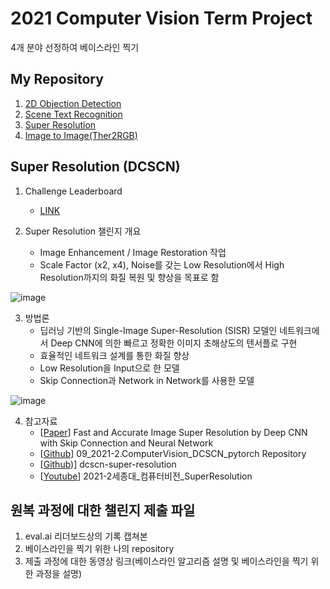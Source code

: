 
# 2021 Computer Vision Term Project
4개 분야 선정하여 베이스라인 찍기
## My Repository
1. [2D Objection Detection](https://github.com/JYEDU/CV_YOLOv5)
2. [Scene Text Recognition](https://github.com/JYEDU/CV_Scene_Text_Recognition)
3. [Super Resolution](https://github.com/JYEDU/CV_Super_Resolution)
4. [Image to Image(Ther2RGB)](https://github.com/JYEDU/CV_Image-To-Image)


## Super Resolution (DCSCN)

1. Challenge Leaderboard
    - [LINK](http://203.250.148.129:3088/web/challenges/challenge-page/58/overview)
    
2. Super Resolution 챌린지 개요
    - Image Enhancement / Image Restoration 작업
    - Scale Factor (x2, x4), Noise를 갖는 Low Resolution에서 High Resolution까지의 화질 복원 및 향상을 목표로 함

![image](https://user-images.githubusercontent.com/87462769/143516786-50d116ca-0ff6-498f-b9c7-3e510c1401e0.png)


3. 방법론
    - 딥러닝 기반의 Single-Image Super-Resolution (SISR) 모델인 네트워크에서 Deep CNN에 의한 빠르고 정확한 이미지 초해상도의 텐서플로 구현
    - 효율적인 네트워크 설계를 통한 화질 향상
    - Low Resolution을 Input으로 한 모델
    - Skip Connection과 Network in Network를 사용한 모델

![image](https://user-images.githubusercontent.com/87462769/143516868-b09c81e3-fadd-4628-872d-65802005b295.png)

4. 참고자료
    - [[Paper](https://arxiv.org/ftp/arxiv/papers/1707/1707.05425.pdf)] Fast and Accurate Image Super Resolution by Deep CNN with Skip Connection and Neural Network 
    - [[Github](https://github.com/chldydgh4687/09_2021-2.ComputerVision_DCSCN_pytorch)] 09_2021-2.ComputerVision_DCSCN_pytorch Repository
    - [[Github](https://github.com/jiny2001/dcscn-super-resolution))] dcscn-super-resolution
    - [[Youtube](https://www.youtube.com/watch?v=OpgsHyngR_A&list=PL1xKqHsVFgvnM3zhBkbTZy5l_13x5R3Jq&index=6)] 2021-2세종대_컴퓨터비전_SuperResolution

## 원복 과정에 대한 챌린지 제출 파일
1. eval.ai 리더보드상의 기록 캡쳐본
2. 베이스라인을 찍기 위한 나의 repository
3. 제출 과정에 대한 동영상 링크(베이스라인 알고리즘 설명 및 베이스라인을 찍기 위한 과정을 설명)

